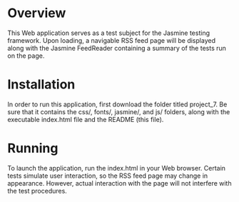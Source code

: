 # Overview
This Web application serves as a test subject for the Jasmine testing framework.
Upon loading, a navigable RSS feed page will be displayed along with the
Jasmine FeedReader containing a summary of the tests run on the page.

# Installation
In order to run this application, first download the folder titled project_7.
Be sure that it contains the css/, fonts/, jasmine/, and js/ folders, along
with the executable index.html file and the README (this file).

# Running
To launch the application, run the index.html in your Web browser. Certain
tests simulate user interaction, so the RSS feed page may change in appearance.
However, actual interaction with the page will not interfere with the test
procedures.
